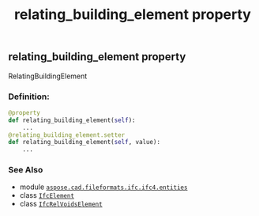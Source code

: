 ﻿---
title: relating_building_element property
second_title: Aspose.CAD for Python via .NET API References
description: 
type: docs
weight: 90
url: /aspose.cad.fileformats.ifc.ifc4.entities/ifcrelvoidselement/relating_building_element/
is_root: false
---

## relating_building_element property


RelatingBuildingElement
### Definition:
```python
@property
def relating_building_element(self):
    ...
@relating_building_element.setter
def relating_building_element(self, value):
    ...
```

### See Also
* module [`aspose.cad.fileformats.ifc.ifc4.entities`](../../)
* class [`IfcElement`](/cad/python-net/aspose.cad.fileformats.ifc.ifc4.entities/ifcelement)
* class [`IfcRelVoidsElement`](/cad/python-net/aspose.cad.fileformats.ifc.ifc4.entities/ifcrelvoidselement)
